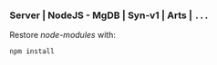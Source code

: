 ### Server | NodeJS - MgDB | Syn-v1 | Arts | `...`
Restore *node-modules* with:
```
npm install
```
